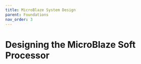 ```yaml
---
title: MicroBlaze System Design
parent: Foundations
nav_order: 3
---
```


# Designing the MicroBlaze Soft Processor